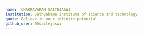 ```yaml
---
name:  CHAKRAVARAM SAITEJASWI
institution: Sathyabama institute of science and technology
quote: Believe in your infinite potential
github_user: 05saitejaswi
---
```

